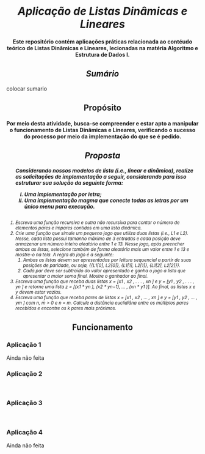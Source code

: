 <h1 align = "center">
  <strong><em>Aplicação de Listas Dinâmicas e Lineares</em></strong>
</h1>

<h4 align = "center">
  Este repositório contém aplicações práticas relacionada ao contéudo teórico de Listas Dinâmicas e Lineares, lecionadas na matéria Algoritmo e Estrutura 
  de Dados I.
</h4><h2 align="center"><strong><em>Sumário</em></strong></h2>

colocar sumario

<h2 align="center"> Propósito </h2>
    <h4 align="center">
        Por meio desta atividade, busca-se compreender e estar apto a manipular o funcionamento de Listas Dinâmicas e Lineares, verificando o sucesso
        do processo por meio da implementação do que se é pedido.
    <h4>

<h2 align="center"> <strong><em>Proposta</em></strong> </h2>

<i>
<ol>
<small>
<h3>Considerando nossos modelos de lista (i.e., linear e dinâmica), realize as solicitações de implementação a seguir, considerando para isso 
estruturar sua solução da seguinte forma:
<ol type="I">
<li>Uma implementação por letra;</li><li>Uma implementação magma que conecte todas as letras por um
único menu para execução. </li></ol></h3> <br>
<li>Escreva uma função recursiva e outra não recursiva para contar o número de elementos pares e impares contidos em uma lista dinâmica.</li>
<li>Crie uma função que simule um pequeno jogo que utiliza duas listas (i.e., L1 e L2). Nesse, cada lista possui tamanho máximo de 3 entradas
e cada posição deve armazenar um número inteiro aleatório entre 1 e 13. Nesse jogo, após preencher ambas as listas, selecione também de forma aleatória
mais um valor entre 1 e 13 e mostre-o na tela. A regra do jogo é a seguinte:
     <ol><li>Ambas as listas devem ser apresentadas por leitura sequencial a partir de suas posições de paridade, ou seja,
    {{L1[0], L2[0]}, {L1[1], L2[1]}, {L1[2], L2[2]}}.</li>
     <li>Cada par deve ser subtraído do valor apresentado e ganha o jogo a lista que apresentar a maior soma final. Mostre o ganhador ao final.</li></ol>
<li>Escreva uma função que receba duas listas x = [x1 , x2 , . . . , xn ] e y = [y1 , y2 , . . . , yn ] e
retorne uma lista z = [(x1 * yn ), (x2 * yn−1), ... , (xn * y1 )]. Ao final, as listas x e y devem estar vazias. </li>
<li>Escreva uma função que receba pares de listas x = [x1 , x2 , ... , xn ] e y = [y1 , y2 , ... , ym ] com n, m > 0 e n = m. Calcule a distância 
euclidiâna entre os múltiplos pares recebidos e encontre os k pares mais próximos.</li>
</ol></small></i>

 <h2 align="center"> Funcionamento </h2>
 <h3> Aplicação 1</h3>
 Ainda não feita
 <br>
 <h3> Aplicação 2 </h3>
 <br>
 <h3> Aplicação 3 </h3>
 <br>
 <h3> Aplicação 4 </h3>
 Ainda não feita
 <br>